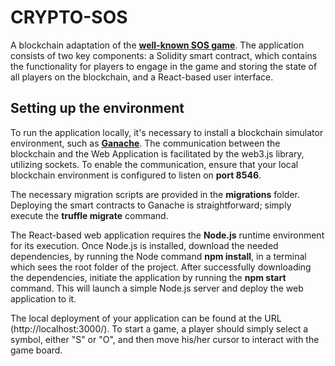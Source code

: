 # CRYPTO-SOS

A blockchain adaptation of the **[well-known SOS game](https://en.wikipedia.org/wiki/SOS_(game))**. 
The application consists of two key components: a Solidity smart contract, 
which contains the functionality for players to engage in the game and
storing the state of all players on the blockchain, and a React-based 
user interface.

## Setting up the environment

To run the application locally, it's necessary to install a blockchain simulator environment,
such as **[Ganache](https://trufflesuite.com/ganache/)**. The communication between the blockchain and the Web Application is facilitated by
the web3.js library, utilizing sockets. To enable the communication, ensure that your local blockchain environment
is configured to listen on **port 8546**.

The necessary migration scripts are provided in the **migrations** folder.
Deploying the smart contracts to Ganache is straightforward; simply execute the **truffle migrate** command.

The React-based web application requires the **Node.js** runtime environment for its execution.
Once Node.js is installed, download the needed dependencies, by running the Node command
**npm install**, in a terminal which sees the root folder of the project.
After successfully downloading the dependencies, initiate the application by running the **npm start** command.
This will launch a simple Node.js server and deploy the web application to it.

The local deployment of your application can be found at the URL (http://localhost:3000/).
To start a game, a player should simply select a symbol, either "S" or "O", and then move his/her cursor to
interact with the game board.
